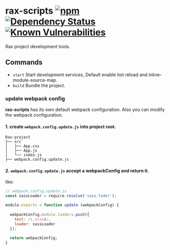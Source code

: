 # rax-scripts [![npm](https://img.shields.io/npm/v/rax-scripts.svg)](https://www.npmjs.com/package/rax-scripts) [![Dependency Status](https://david-dm.org/alibaba/rax.svg?path=packages/rax-scripts)](https://david-dm.org/alibaba/rax.svg?path=packages/rax-scripts) [![Known Vulnerabilities](https://snyk.io/test/npm/rax-scripts/badge.svg)](https://snyk.io/test/npm/rax-scripts)

Rax project development tools.

## Commands 

- `start` Start development services, Default enable hot reload and inline-module-source-map.
- `build` Bundle the project.

### update webpack config

**rax-scripts** has its own default webpack configuration. Also you can modify the webpack configuration.

#### 1. create `webpack.config.update.js` into project root.

```
Rax-project
├── src
│   ├── App.css
│   ├── App.js
│   └── index.js
├── webpack.config.update.js
```

#### 2. `webpack.config.update.js` accept a webpackConfig and return it.

like:

```js
// webpack.config.update.js
const sassLoader = require.resolve('sass-loder');

module.exports = function update (webpackConfig) {
  
  webpackConfig.module.loaders.push({
    test: /\.scss$/,
    loader: sassLoader
  });
  
  return webpackConfig;
}
```